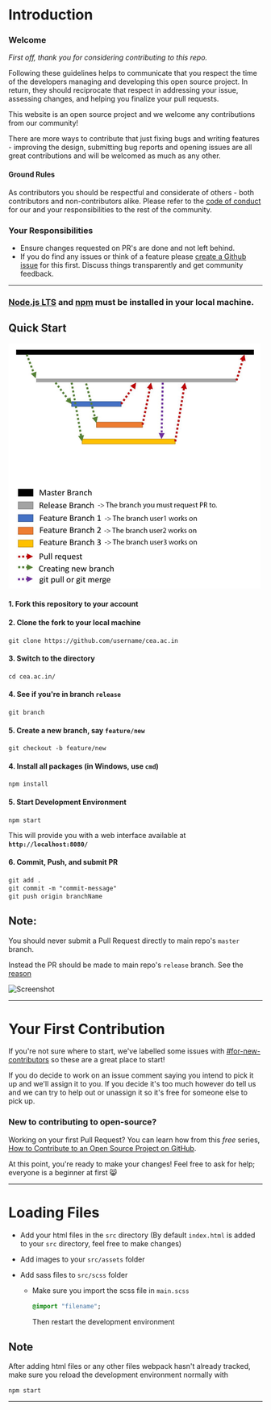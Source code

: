 # Introduction

### Welcome

*First off, thank you for considering contributing to this repo.*

Following these guidelines helps to communicate that you respect the time of the developers managing and developing this open source project. In return, they should reciprocate that respect in addressing your issue, assessing changes, and helping you finalize your pull requests.

This website is an open source project and we welcome any contributions from our community! 

There are more ways to contribute that just fixing bugs and writing features - improving the design, submitting bug reports and opening issues are all great contributions and will be welcomed as much as any other.

#### Ground Rules
As contributors you should be respectful and considerate of others - both contributors and non-contributors alike. Please refer to the [code of conduct](CODE_OF_CONDUCT.md) for our and your responsibilities to the rest of the community.

### Your Responsibilities
* Ensure changes requested on PR's are done and not left behind.
* If you do find any issues or think of a feature please [create a Github issue](https://github.com/ceadoor/cea.ac.in/issues/new) for this first. Discuss things transparently and get community feedback.

---


### [Node.js LTS](https://nodejs.org/en/download/) and [npm](https://www.npmjs.com/get-npm) must be installed in your local machine.


## Quick Start

<img src="./.github/instruction.jpg" alt="img" width="500" />

#### 1. Fork this repository to your account
#### 2. Clone the fork to your local machine
```
git clone https://github.com/username/cea.ac.in
```
#### 3. Switch to the directory 
```
cd cea.ac.in/
```
#### 4. See if you're in branch ```release```
```
git branch
```
#### 5. Create a new branch, say ```feature/new```
```
git checkout -b feature/new
```
#### 4. Install all packages (in Windows, use ```cmd```)
```
npm install
```
#### 5. Start Development Environment
```
npm start
```
This will provide you with a web interface available at **`http://localhost:8080/`**
#### 6. Commit, Push, and submit PR
```
git add .
git commit -m "commit-message"
git push origin branchName
```


## Note: 
You should never submit a Pull Request directly to main repo's ```master``` branch.

Instead the PR should be made to main repo's ```release``` branch. See the [reason](./blob/master/.github/instruction.jpg?raw=true)

![Screenshot](https://i.imgur.com/9DMuK5x.png)

---

# Your First Contribution

If you're not sure where to start, we've labelled some issues with [#for-new-contributors](https://github.com/ceadoor/cea.ac.in/issues?q=is%3Aissue+is%3Aopen+label%3Afor-new-contributors) so these are a great place to start!

If you do decide to work on an issue comment saying you intend to pick it up and we'll assign it to you. If you decide it's too much however do tell us and we can try to help out or unassign it so it's free for someone else to pick up.

### New to contributing to open-source?
Working on your first Pull Request? You can learn how from this *free* series, [How to Contribute to an Open Source Project on GitHub](https://egghead.io/series/how-to-contribute-to-an-open-source-project-on-github).

At this point, you're ready to make your changes! Feel free to ask for help; everyone is a beginner at first :smile_cat:

---

# Loading Files

- Add your html files in the `src` directory (By default `index.html` is added to your `src` directory, feel free to make changes)

- Add images to your `src/assets` folder
- Add sass files to `src/scss` folder

  - Make sure you import the scss file in `main.scss`

    ```sass
    @import "filename";
    ```
    Then restart the development environment

## Note 
After adding html files or any other files webpack hasn't already tracked, make sure you reload the development environment normally with
```
npm start
```
---